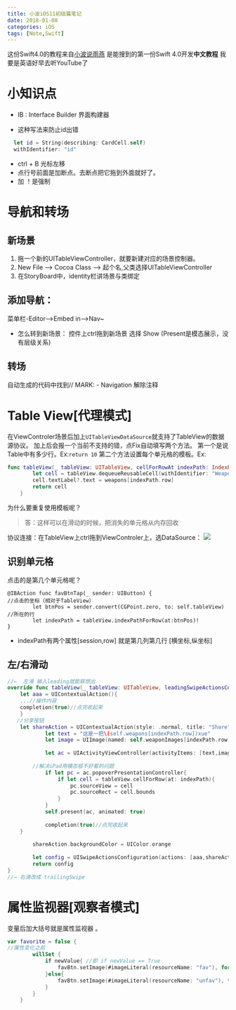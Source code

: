 ```yaml
---
title: 小波iOS11初级篇笔记
date: 2018-01-08
categories: iOS
tags: [Note,Swift]
---
```


这份Swift4.0的教程来自[小波说雨燕](http://xiaoboswift.com/my/course/90) 是能搜到的第一份Swift 4.0开发**中文教程** 
我要是英语好早去听YouTube了

<!---more--->

# 小知识点

- IB : Interface Builder 界面构建器

- 这种写法来防止id出错

```swift
  let id = String(describing: CardCell.self)
  withIdentifier: "id"	
```

- ctrl + B 光标左移 
- 点行号前面是加断点。去断点把它拖到外面就好了。
- 加 ！是强制


# 导航和转场
## 新场景

1. 拖一个新的UITableViewController，就要新建对应的场景控制器。
2. New File --> Cocoa Class --> 起个名,父类选择UITableViewController
3. 在StoryBoard中，identity栏讲场景与类绑定

## 添加导航：
菜单栏-Editor-->Embed in-->Nav~

- 怎么转到新场景：
控件上ctrl拖到新场景 选择 Show (Present是模态展示，没有层级关系)

## 转场
自动生成的代码中找到// MARK: - Navigation 解除注释
# Table View[代理模式]
在ViewControler场景后加上`UITableViewDataSource`就支持了TableView的数据源协议。
加上后会报一个当前不支持的错，点Fix自动填写两个方法。
第一个是说Table中有多少行。Ex:`return 10`
第二个方法设置每个单元格的模板。Ex:

```swift
func tableView(_ tableView: UITableView, cellForRowAt indexPath: IndexPath) -> UITableViewCell {
        let cell = tableView.dequeueReusableCell(withIdentifier: "WeaponCell", for: indexPath)
        cell.textLabel?.text = weapons[indexPath.row]
        return cell
    }
```
为什么要重复使用模板呢？
> 答：这样可以在滑动的时候，把消失的单元格从内存回收

协议连接：在TableView上ctrl拖到ViewControler上，选DataSource：
![](http://p66eruxmw.bkt.clouddn.com/15230037794942.jpg)


## 识别单元格
点击的是第几个单元格呢？

```
@IBAction func favBtnTap(_ sender: UIButton) {
//点击的坐标（相对于TableView）
        let btnPos = sender.convert(CGPoint.zero, to: self.tableView)
//所在的行
        let indexPath = tableView.indexPathForRow(at:btnPos)!
}
```

- indexPath有两个属性[session,row] 
就是第几列第几行 [横坐标,纵坐标]

## 左/右滑动

```swift
//←  左滑 输入leading就能联想出
override func tableView(_ tableView: UITableView, leadingSwipeActionsConfigurationForRowAt indexPath: IndexPath) -> UISwipeActionsConfiguration? {
    let aaa = UIContextualAction(){
    ...//操作内容
    completion(true)//点完收起来
    }
   //分享按钮
    let shareAction = UIContextualAction(style: .normal, title: "Share") { (_, _, completion) in
            let text = "这是一把\(self.weapons[indexPath.row])xue"
            let image = UIImage(named: self.weaponImages[indexPath.row])!
            
            let ac = UIActivityViewController(activityItems: [text,image], applicationActivities: nil)
            
        //解决iPad用模态框不好看的问题
            if let pc = ac.popoverPresentationController{
                if let cell = tableView.cellForRow(at: indexPath){
                    pc.sourceView = cell
                    pc.sourceRect = cell.bounds
                }
            }
            self.present(ac, animated: true)
            
            completion(true)//点完收起来
    }
        
        shareAction.backgroundColor = UIColor.orange
        
        let config = UISwipeActionsConfiguration(actions: [aaa,shareAction])//告诉系统有几个按钮
        return config
}
//→ 右滑改成 trailingSwipe
```


# 属性监视器[观察者模式]
变量后加大括号就是属性监视器 。

```swift
var favorite = false {
//属性变化之前
        willSet {
            if newValue{ //即 if newValue == True
                favBtn.setImage(#imageLiteral(resourceName: "fav"), for: .normal)
            }else{
                favBtn.setImage(#imageLiteral(resourceName: "unfav"), for: .normal)
            }
        }
    }
```

